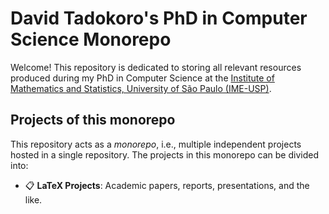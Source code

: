 # David Tadokoro's PhD in Computer Science Monorepo

Welcome! This repository is dedicated to storing all relevant resources produced
during my PhD in Computer Science at the [Institute of Mathematics and
Statistics, University of São Paulo (IME-USP)](https://ime.usp.br/).

## Projects of this monorepo

This repository acts as a _monorepo_, i.e., multiple independent projects hosted
in a single repository. The projects in this monorepo can be divided into:

- :clipboard: **LaTeX Projects**: Academic papers, reports, presentations, and
the like.
